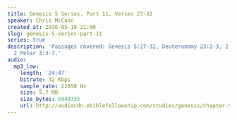 ```yaml
---
title: Genesis 5 Series, Part 11, Verses 27-32
speaker: Chris McCann
created_at: 2016-05-18 21:00
slug: genesis-5-series-part-11
series: true
description: 'Passages covered: Genesis 5:27-32, Deuteronomy 23:2-3, 2 Peter 2:5,
  2 Peter 3:3-7.'
audio:
  mp3_low:
    length: '24:47'
    bitrate: 32 Kbps
    sample_rate: 22050 Hz
    size: 5.7 MB
    size_bytes: 5949735
    url: http://audiocdn.ebiblefellowship.com/studies/genesis/chapter-5/2016.05.18_McCann_-_Genesis_5_Series_Part_11.mp3
---
```

